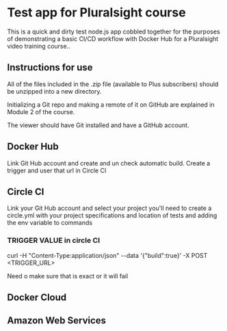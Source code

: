 # Test app for Pluralsight course

This is a quick and dirty test node.js app cobbled together for the purposes of demonstrating a basic CI/CD workflow with Docker Hub for a Pluralsight video training course..

## Instructions for use

All of the files included in the .zip file (available to Plus subscribers) should be unzipped into a new directory.

Initializing a Git repo and making a remote of it on GitHub are explained in Module 2 of the course.

The viewer should have Git installed and have a GitHub account.

## Docker Hub
Link Git Hub account and create and un check automatic build.  Create a trigger and user that url in Circle CI

## Circle CI
Link your Git Hub account and select your project you'll need to create a circle.yml with your project specifications and location of tests and adding the env variable to commands

### TRIGGER VALUE in circle CI
curl -H "Content-Type:application/json" --data '{"build":true}' -X POST <TRIGGER_URL>

Need o make sure that is exact or it will fail

## Docker Cloud

## Amazon Web Services